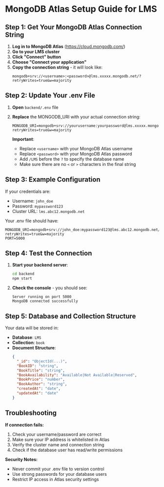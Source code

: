 # MongoDB Atlas Setup Guide for LMS

## Step 1: Get Your MongoDB Atlas Connection String

1. **Log in to MongoDB Atlas** (https://cloud.mongodb.com/)
2. **Go to your LMS cluster**
3. **Click "Connect" button**
4. **Choose "Connect your application"**
5. **Copy the connection string** - it will look like:
   ```
   mongodb+srv://<username>:<password>@lms.xxxxx.mongodb.net/?retryWrites=true&w=majority
   ```

## Step 2: Update Your .env File

1. **Open** `backend/.env` file
2. **Replace** the MONGODB_URI with your actual connection string:
   ```
   MONGODB_URI=mongodb+srv://yourusername:yourpassword@lms.xxxxx.mongodb.net/LMS?retryWrites=true&w=majority
   ```
   
   **Important**: 
   - Replace `<username>` with your MongoDB Atlas username
   - Replace `<password>` with your MongoDB Atlas password
   - Add `/LMS` before the `?` to specify the database name
   - Make sure there are no `<` or `>` characters in the final string

## Step 3: Example Configuration

If your credentials are:
- Username: `john_doe`
- Password: `mypassword123`
- Cluster URL: `lms.abc12.mongodb.net`

Your .env file should have:
```
MONGODB_URI=mongodb+srv://john_doe:mypassword123@lms.abc12.mongodb.net/LMS?retryWrites=true&w=majority
PORT=5000
```

## Step 4: Test the Connection

1. **Start your backend server**:
   ```bash
   cd backend
   npm start
   ```

2. **Check the console** - you should see:
   ```
   Server running on port 5000
   MongoDB connected successfully
   ```

## Step 5: Database and Collection Structure

Your data will be stored in:
- **Database**: `LMS`
- **Collection**: `book`
- **Document Structure**:
  ```json
  {
    "_id": "ObjectId(...)",
    "BookID": "string",
    "BookTitle": "string", 
    "BookAvailability": "Available|Not Available|Reserved",
    "BookPrice": "number",
    "BookAuthor": "string",
    "createdAt": "date",
    "updatedAt": "date"
  }
  ```

## Troubleshooting

**If connection fails:**
1. Check your username/password are correct
2. Make sure your IP address is whitelisted in Atlas
3. Verify the cluster name and connection string
4. Check if the database user has read/write permissions

**Security Notes:**
- Never commit your .env file to version control
- Use strong passwords for your database users
- Restrict IP access in Atlas security settings